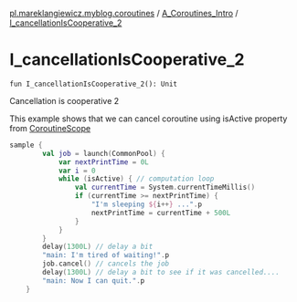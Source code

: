 [pl.mareklangiewicz.myblog.coroutines](../index.md) / [A_Coroutines_Intro](index.md) / [I_cancellationIsCooperative_2](.)

# I_cancellationIsCooperative_2

`fun I_cancellationIsCooperative_2(): Unit`

Cancellation is cooperative 2

This example shows that we can cancel coroutine using isActive property from [CoroutineScope](#)

``` kotlin
sample {
        val job = launch(CommonPool) {
            var nextPrintTime = 0L
            var i = 0
            while (isActive) { // computation loop
                val currentTime = System.currentTimeMillis()
                if (currentTime >= nextPrintTime) {
                    "I'm sleeping ${i++} ...".p
                    nextPrintTime = currentTime + 500L
                }
            }
        }
        delay(1300L) // delay a bit
        "main: I'm tired of waiting!".p
        job.cancel() // cancels the job
        delay(1300L) // delay a bit to see if it was cancelled....
        "main: Now I can quit.".p
    }
```

